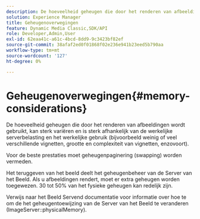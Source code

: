 ```yaml
---
description: De hoeveelheid geheugen die door het renderen van afbeeldingen wordt gebruikt, kan sterk variëren en is sterk afhankelijk van de werkelijke serverbelasting en het werkelijke gebruik (bijvoorbeeld weinig of veel verschillende vignetten, grootte en complexiteit van vignetten, enzovoort).
solution: Experience Manager
title: Geheugenoverwegingen
feature: Dynamic Media Classic,SDK/API
role: Developer,Admin,User
exl-id: 62eaa41c-a61c-4bcd-8dd9-9c3423bf82ef
source-git-commit: 38afaf2ed0f01868f02e236e941b23eed5b790aa
workflow-type: tm+mt
source-wordcount: '127'
ht-degree: 0%

---
```


# Geheugenoverwegingen{#memory-considerations}

De hoeveelheid geheugen die door het renderen van afbeeldingen wordt gebruikt, kan sterk variëren en is sterk afhankelijk van de werkelijke serverbelasting en het werkelijke gebruik (bijvoorbeeld weinig of veel verschillende vignetten, grootte en complexiteit van vignetten, enzovoort).

Voor de beste prestaties moet geheugenpaginering (swapping) worden vermeden.

Het teruggeven van het beeld deelt het geheugenbeheer van de Server van het Beeld. Als u afbeeldingen rendert, moet er extra geheugen worden toegewezen. 30 tot 50% van het fysieke geheugen kan redelijk zijn.

Verwijs naar het Beeld Servend documentatie voor informatie over hoe te om de het geheugentoewijzing van de Server van het Beeld te veranderen (ImageServer::physicalMemory).
